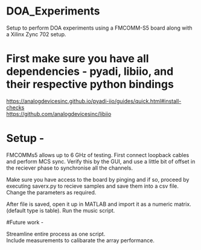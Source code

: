 # DOA_Experiments
Setup to perform DOA experiments using a FMCOMM-S5 board along with a Xilinx Zync 702 setup. 
# First make sure you have all dependencies - pyadi, libiio, and their respective python bindings
https://analogdevicesinc.github.io/pyadi-iio/guides/quick.html#install-checks<br/>
https://github.com/analogdevicesinc/libiio

# Setup - 

FMCOMMs5 allows up to 6 GHz of testing. First connect loopback cables and perform MCS sync. Verify this by the GUI, and use a little bit of offset in the reciever phase to synchronise all the channels. <br/>

Make sure you have access to the board by pinging and if so, proceed by executing saverx.py to recieve samples and save them into a csv file. Change the parameters as required. <br/>

After file is saved, open it up in MATLAB  and import it as a numeric matrix.(default type is table). Run the music script. 

#Future work - 

Streamline entire process as one script.<br/>
Include measurements to calibarate the array performance.<br/>



